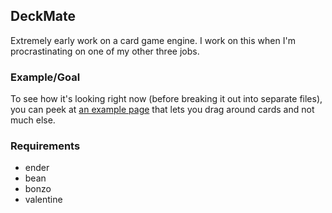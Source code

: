 DeckMate
-----
Extremely early work on a card game engine. I work on this when I'm procrastinating on one of my other three jobs.

<h3>Example/Goal</h3>

To see how it's looking right now (before breaking it out into separate files), you can peek at <a href="http://www.cardstox.com/">an example page</a> that lets you drag around cards and not much else.

<h3>Requirements</h3>

  * ender
  * bean
  * bonzo
  * valentine
